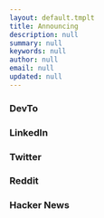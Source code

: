 ```yaml
---
layout: default.tmplt
title: Announcing
description: null
summary: null
keywords: null
author: null
email: null
updated: null
---
```

### DevTo

### LinkedIn

### Twitter

### Reddit

### Hacker News

